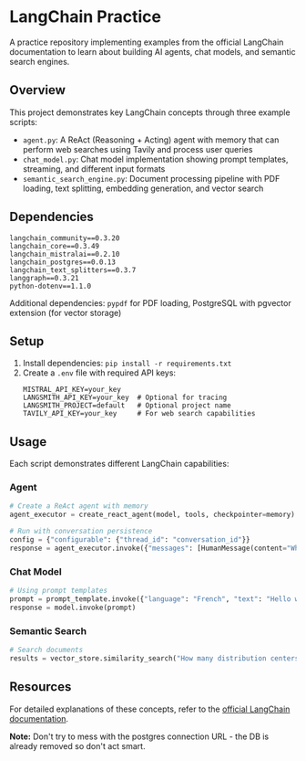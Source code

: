 # LangChain Practice

A practice repository implementing examples from the official LangChain documentation to learn about building AI agents, chat models, and semantic search engines.

## Overview

This project demonstrates key LangChain concepts through three example scripts:
- `agent.py`: A ReAct (Reasoning + Acting) agent with memory that can perform web searches using Tavily and process user queries
- `chat_model.py`: Chat model implementation showing prompt templates, streaming, and different input formats
- `semantic_search_engine.py`: Document processing pipeline with PDF loading, text splitting, embedding generation, and vector search

## Dependencies

```
langchain_community==0.3.20
langchain_core==0.3.49
langchain_mistralai==0.2.10
langchain_postgres==0.0.13
langchain_text_splitters==0.3.7
langgraph==0.3.21
python-dotenv==1.1.0
```

Additional dependencies: `pypdf` for PDF loading, PostgreSQL with pgvector extension (for vector storage)

## Setup

1. Install dependencies: `pip install -r requirements.txt`
2. Create a `.env` file with required API keys:
   ```
   MISTRAL_API_KEY=your_key
   LANGSMITH_API_KEY=your_key  # Optional for tracing
   LANGSMITH_PROJECT=default   # Optional project name
   TAVILY_API_KEY=your_key     # For web search capabilities
   ```

## Usage

Each script demonstrates different LangChain capabilities:

### Agent
```python
# Create a ReAct agent with memory
agent_executor = create_react_agent(model, tools, checkpointer=memory)

# Run with conversation persistence
config = {"configurable": {"thread_id": "conversation_id"}}
response = agent_executor.invoke({"messages": [HumanMessage(content="What is the weather in Delhi?")]}, config)
```

### Chat Model
```python
# Using prompt templates
prompt = prompt_template.invoke({"language": "French", "text": "Hello world"})
response = model.invoke(prompt)
```

### Semantic Search
```python
# Search documents
results = vector_store.similarity_search("How many distribution centers does Nike have?")
```

## Resources

For detailed explanations of these concepts, refer to the [official LangChain documentation](https://python.langchain.com/docs/get_started/introduction).

**Note:** Don't try to mess with the postgres connection URL - the DB is already removed so don't act smart.